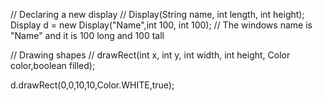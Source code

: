 // Declaring a new display
// Display(String name, int length, int height);
Display d = new Display("Name",int 100, int 100); // The windows name is "Name" and it is 100 long and 100 tall

// Drawing shapes
// drawRect(int x, int y, int width, int height, Color color,boolean filled);

d.drawRect(0,0,10,10,Color.WHITE,true);
